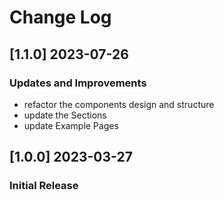 # Change Log

## [1.1.0] 2023-07-26
### Updates and Improvements
- refactor the components design and structure
- update the Sections
- update Example Pages

## [1.0.0] 2023-03-27
### Initial Release
